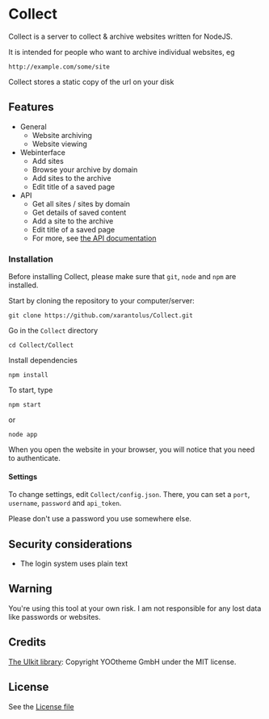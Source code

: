 # Collect
Collect is a server to collect & archive websites written for NodeJS.

It is intended for people who want to archive individual websites, eg

```
http://example.com/some/site
```

Collect stores a static copy of the url on your disk

## Features
   * General
      * Website archiving
      * Website viewing
   * Webinterface
      * Add sites
      * Browse your archive by domain
      * Add sites to the archive
      * Edit title of a saved page
   * API
      * Get all sites / sites by domain
      * Get details of saved content
      * Add a site to the archive
      * Edit title of a saved page
	  * For more, see [the API documentation](API_doc.md)
### Installation
Before installing Collect, please make sure that `git`, `node` and `npm` are installed.

Start by cloning the repository to your computer/server:
```
git clone https://github.com/xarantolus/Collect.git
```

Go in the `Collect` directory
```
cd Collect/Collect
```

Install dependencies
```
npm install
```

To start, type
```
npm start
```
or 
```
node app
```

When you open the website in your browser, you will notice that you need to authenticate.

#### Settings
To change settings, edit `Collect/config.json`. There, you can set a `port`, `username`, `password` and `api_token`.

Please don't use a password you use somewhere else. 

## Security considerations
   * The login system uses plain text

## Warning
You're using this tool at your own risk. I am not responsible for any lost data like passwords or websites.

## Credits
   [The UIkit library](https://github.com/uikit/uikit): Copyright YOOtheme GmbH under the MIT license.


## License
See the [License file](LICENSE)

